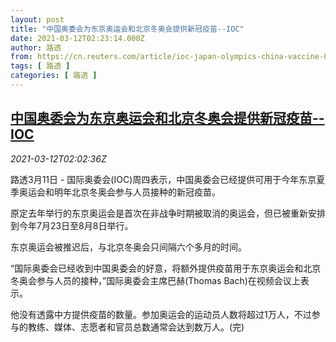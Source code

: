 ```yaml
---
layout: post
title: "中国奥委会为东京奥运会和北京冬奥会提供新冠疫苗--IOC"
date: 2021-03-12T02:23:14.000Z
author: 路透
from: https://cn.reuters.com/article/ioc-japan-olympics-china-vaccine-0312-idCNKBS2B407K
tags: [ 路透 ]
categories: [ 路透 ]
---
```

<!--1615515794000-->
[中国奥委会为东京奥运会和北京冬奥会提供新冠疫苗--IOC](https://cn.reuters.com/article/ioc-japan-olympics-china-vaccine-0312-idCNKBS2B407K)
------

<div>
<div><i>2021-03-12T02:02:36Z</i></div><p>路透3月11日 - 国际奥委会(IOC)周四表示，中国奥委会已经提供可用于今年东京夏季奥运会和明年北京冬奥会参与人员接种的新冠疫苗。</p><p>原定去年举行的东京奥运会是首次在非战争时期被取消的奥运会，但已被重新安排到今年7月23日至8月8日举行。</p><p>东京奥运会被推迟后，与北京冬奥会只间隔六个多月的时间。</p><p>“国际奥委会已经收到中国奥委会的好意，将额外提供疫苗用于东京奥运会和北京冬奥会参与人员的接种，”国际奥委会主席巴赫(Thomas Bach)在视频会议上表示。</p><p>他没有透露中方提供疫苗的数量。参加奥运会的运动员人数将超过1万人，不过参与的教练、媒体、志愿者和官员总数通常会达到数万人。(完)</p>
</div>
